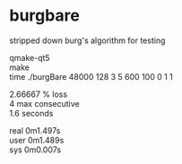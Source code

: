 # burgbare
stripped down burg's algorithm for testing  
  
qmake-qt5  
make  
time ./burgBare 48000 128 3 5 600 100 0 1 1  
  
2.66667 % loss  
4 max consecutive  
1.6 seconds  
  
real	0m1.497s  
user	0m1.489s  
sys	0m0.007s  
